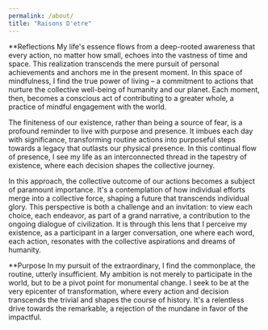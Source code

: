 ```yaml
---
permalink: /about/
title: "Raisons D'etre"
---
```

**Reflections
My life's essence flows from a deep-rooted awareness that every action, no matter how small, echoes into the vastness of time and space. This realization transcends the mere pursuit of personal achievements and anchors me in the present moment. In this space of mindfulness, I find the true power of living – a commitment to actions that nurture the collective well-being of humanity and our planet. Each moment, then, becomes a conscious act of contributing to a greater whole, a practice of mindful engagement with the world.

The finiteness of our existence, rather than being a source of fear, is a profound reminder to live with purpose and presence. It imbues each day with significance, transforming routine actions into purposeful steps towards a legacy that outlasts our physical presence. In this continual flow of presence, I see my life as an interconnected thread in the tapestry of existence, where each decision shapes the collective journey.

In this approach, the collective outcome of our actions becomes a subject of paramount importance. It's a contemplation of how individual efforts merge into a collective force, shaping a future that transcends individual glory. This perspective is both a challenge and an invitation: to view each choice, each endeavor, as part of a grand narrative, a contribution to the ongoing dialogue of civilization. It is through this lens that I perceive my existence, as a participant in a larger conversation, one where each word, each action, resonates with the collective aspirations and dreams of humanity.

**Purpose
In my pursuit of the extraordinary, I find the commonplace, the routine, utterly insufficient. My ambition is not merely to participate in the world, but to be a pivot point for monumental change. I seek to be at the very epicenter of transformation, where every action and decision transcends the trivial and shapes the course of history. It's a relentless drive towards the remarkable, a rejection of the mundane in favor of the impactful.
